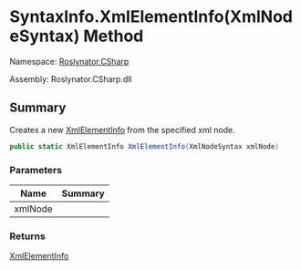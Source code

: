 # SyntaxInfo\.XmlElementInfo\(XmlNodeSyntax\) Method

Namespace: [Roslynator.CSharp](../../README.md)

Assembly: Roslynator\.CSharp\.dll

## Summary

Creates a new [XmlElementInfo](../../Syntax/XmlElementInfo/README.md) from the specified xml node\.

```csharp
public static XmlElementInfo XmlElementInfo(XmlNodeSyntax xmlNode)
```

### Parameters

| Name | Summary |
| ---- | ------- |
| xmlNode | |

### Returns

[XmlElementInfo](../../Syntax/XmlElementInfo/README.md)

